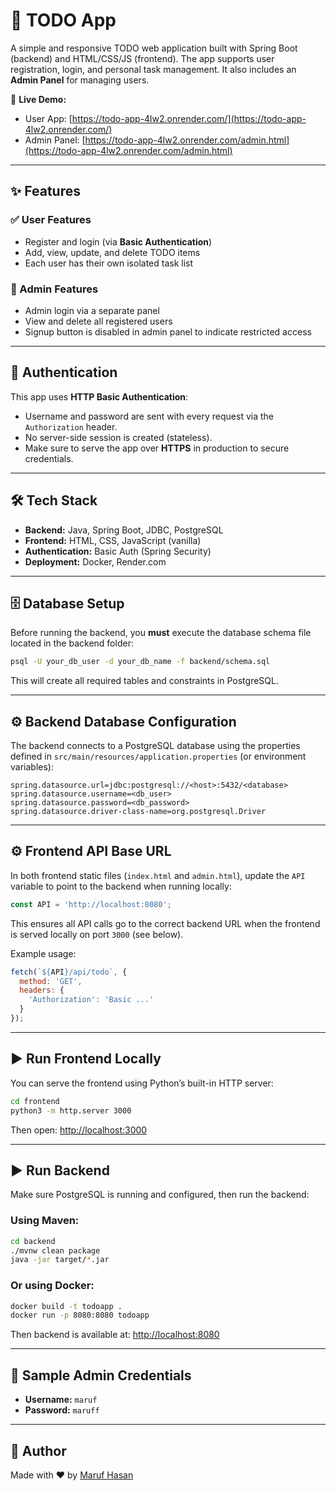 # 📝 TODO App

A simple and responsive TODO web application built with Spring Boot (backend) and HTML/CSS/JS (frontend). The app supports user registration, login, and personal task management. It also includes an **Admin Panel** for managing users.

🚀 **Live Demo:**  
- User App: [https://todo-app-4lw2.onrender.com/](https://todo-app-4lw2.onrender.com/)  
- Admin Panel: [https://todo-app-4lw2.onrender.com/admin.html](https://todo-app-4lw2.onrender.com/admin.html)

---

## ✨ Features

### ✅ User Features
- Register and login (via **Basic Authentication**)
- Add, view, update, and delete TODO items
- Each user has their own isolated task list

### 🔐 Admin Features
- Admin login via a separate panel
- View and delete all registered users
- Signup button is disabled in admin panel to indicate restricted access

---

## 🔐 Authentication

This app uses **HTTP Basic Authentication**:
- Username and password are sent with every request via the `Authorization` header.
- No server-side session is created (stateless).
- Make sure to serve the app over **HTTPS** in production to secure credentials.

---

## 🛠️ Tech Stack

- **Backend:** Java, Spring Boot, JDBC, PostgreSQL
- **Frontend:** HTML, CSS, JavaScript (vanilla)
- **Authentication:** Basic Auth (Spring Security)
- **Deployment:** Docker, Render.com

---

## 🗄️ Database Setup

Before running the backend, you **must** execute the database schema file located in the backend folder:

```bash
psql -U your_db_user -d your_db_name -f backend/schema.sql
```

This will create all required tables and constraints in PostgreSQL.

---

## ⚙️ Backend Database Configuration

The backend connects to a PostgreSQL database using the properties defined in `src/main/resources/application.properties` (or environment variables):

```properties
spring.datasource.url=jdbc:postgresql://<host>:5432/<database>
spring.datasource.username=<db_user>
spring.datasource.password=<db_password>
spring.datasource.driver-class-name=org.postgresql.Driver
```

---

## ⚙️ Frontend API Base URL

In both frontend static files (`index.html` and `admin.html`), update the `API` variable to point to the backend when running locally:

```js
const API = 'http://localhost:8080';
```

This ensures all API calls go to the correct backend URL when the frontend is served locally on port `3000` (see below).

Example usage:

```js
fetch(`${API}/api/todo`, {
  method: 'GET',
  headers: {
    'Authorization': 'Basic ...'
  }
});
```

---

## ▶️ Run Frontend Locally

You can serve the frontend using Python’s built-in HTTP server:

```bash
cd frontend
python3 -m http.server 3000
```

Then open: [http://localhost:3000](http://localhost:3000)

---

## ▶️ Run Backend

Make sure PostgreSQL is running and configured, then run the backend:

### Using Maven:

```bash
cd backend
./mvnw clean package
java -jar target/*.jar
```

### Or using Docker:

```bash
docker build -t todoapp .
docker run -p 8080:8080 todoapp
```

Then backend is available at: [http://localhost:8080](http://localhost:8080)

---

## 🧪 Sample Admin Credentials

- **Username:** `maruf`
- **Password:** `maruff`

---

## 🙌 Author

Made with ❤️ by [Maruf Hasan](https://github.com/maruffhasan)
